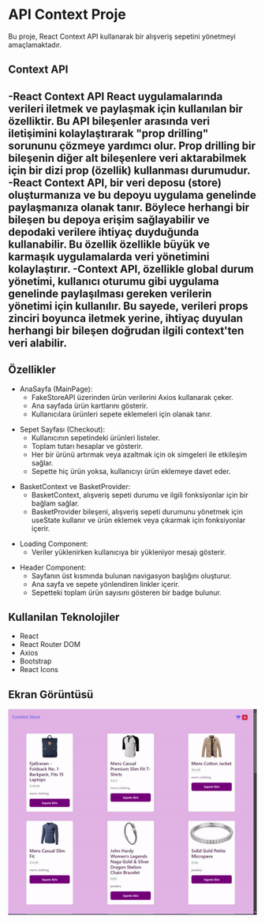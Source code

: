 <h1> API Context Proje </h1>

Bu proje, React Context API kullanarak bir alışveriş sepetini yönetmeyi amaçlamaktadır.


<h2>Context API<h2>
-React Context API React uygulamalarında verileri iletmek ve paylaşmak için kullanılan bir özelliktir. Bu API bileşenler arasında veri iletişimini kolaylaştırarak "prop drilling" sorununu çözmeye yardımcı olur. Prop drilling bir bileşenin diğer alt bileşenlere veri aktarabilmek için bir dizi prop (özellik) kullanması durumudur.
-React Context API, bir veri deposu (store) oluşturmanıza ve bu depoyu uygulama genelinde paylaşmanıza olanak tanır. Böylece herhangi bir bileşen bu depoya erişim sağlayabilir ve depodaki verilere ihtiyaç duyduğunda kullanabilir. Bu özellik özellikle büyük ve karmaşık uygulamalarda veri yönetimini kolaylaştırır.
-Context API, özellikle global durum yönetimi, kullanıcı oturumu gibi uygulama genelinde paylaşılması gereken verilerin yönetimi için kullanılır. Bu sayede, verileri props zinciri boyunca iletmek yerine, ihtiyaç duyulan herhangi bir bileşen doğrudan ilgili context'ten veri alabilir.

<h2> Özellikler </h2>

<ul>

<li> AnaSayfa (MainPage):
<ul>
<li>FakeStoreAPI üzerinden ürün verilerini Axios kullanarak çeker.</li>
<li>Ana sayfada ürün kartlarını gösterir.</li>
<li>Kullanıcılara ürünleri sepete eklemeleri için olanak tanır.</li>
</ul>
</li>
</ul>



<ul>
<li> Sepet Sayfası (Checkout):
<ul>
<li>Kullanıcının sepetindeki ürünleri listeler.</li>
<li>Toplam tutarı hesaplar ve gösterir.</li>
<li>Her bir ürünü artırmak veya azaltmak için ok simgeleri ile etkileşim sağlar.</li>
<li>Sepette hiç ürün yoksa, kullanıcıyı ürün eklemeye davet eder.</li>
</ul>
</li>
</ul>


<ul>
<li> BasketContext ve BasketProvider:
<ul>
<li>BasketContext, alışveriş sepeti durumu ve ilgili fonksiyonlar için bir bağlam sağlar.</li>
<li>BasketProvider bileşeni, alışveriş sepeti durumunu yönetmek için useState kullanır ve ürün eklemek veya çıkarmak için fonksiyonlar içerir.</li>
</ul>
</li>
</ul>

<ul>
<li> Loading Component:
<ul>
<li>Veriler yüklenirken kullanıcıya bir yükleniyor mesajı gösterir.</li>
</ul>
</li>
</ul>



<ul>
<li> Header Component:
<ul>
<li>Sayfanın üst kısmında bulunan navigasyon başlığını oluşturur.</li>
<li>Ana sayfa ve sepete yönlendiren linkler içerir.</li>
<li>Sepetteki toplam ürün sayısını gösteren bir badge bulunur.</li>
</ul>
</li>

</ul>





<h2> Kullanilan Teknolojiler </h2>
<ul>
<li>React</li>
<li>React Router DOM</li>
<li>Axios</li>
<li>Bootstrap</li>
<li>React Icons</li>

</ul>

<h2>Ekran Görüntüsü</h2>

![](./src/contextapi.gif)
